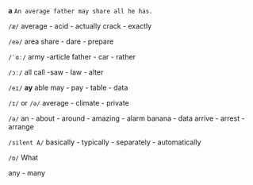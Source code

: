 **a**  `An average father may share all he has.`

`/æ/`
average - acid - actually
crack - exactly

`/eə/`
area
share - dare - prepare 

`/ˈɑː/`
army -article
father - car - rather

`/ɔː/`
all
call -saw - law - alter

`/eɪ/`
**ay**
able
may - pay - table - data

`/ɪ/` or `/ə/`
average - climate - private

`/ə/`
an - about - around - amazing - alarm
banana - data
arrive - arrest - arrange

`/silent A/`
basically - typically - separately - automatically

`/ɒ/`
What

any - many